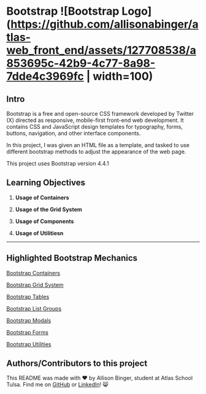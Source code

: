 # Bootstrap ![Bootstrap Logo](https://github.com/allisonabinger/atlas-web_front_end/assets/127708538/a853695c-42b9-4c77-8a98-7dde4c3969fc | width=100)


## Intro
Bootstrap is a free and open-source CSS framework developed by Twitter (X) directed as responsive, mobile-first front-end web development. It contains CSS and JavaScript design templates for typography, forms, buttons, navigation, and other interface components. 

In this project, I was given an HTML file as a template, and tasked to use different bootstrap methods to adjust the appearance of the web page. 

This project uses Bootstrap version 4.4.1

## Learning Objectives

1. **Usage of Containers**

2. **Usage of the Grid System**

3. **Usage of Components**

4. **Usage of Utilitiesn**

---

## Highlighted Bootstrap Mechanics

[Bootstrap Containers](https://www.w3schools.com/bootstrap4/bootstrap_containers.asp)

[Bootstrap Grid System](https://www.w3schools.com/bootstrap4/bootstrap_grid_basic.asp)

[Bootstrap Tables](https://www.w3schools.com/bootstrap4/bootstrap_tables.asp)

[Bootstrap List Groups](https://www.w3schools.com/bootstrap4/bootstrap_list_groups.asp)

[Bootstrap Modals](https://www.w3schools.com/bootstrap4/bootstrap_modal.asp)

[Bootstrap Forms](https://www.w3schools.com/bootstrap4/bootstrap_forms.asp)

[Bootstrap Utilities](https://www.w3schools.com/bootstrap4/bootstrap_utilities.asp)



## Authors/Contributors to this project
This README was made with :heart: by Allison Binger, student at Atlas School Tulsa. Find me on [GitHub](https://github.com/allisonabinger) or [LinkedIn](https://linkedin.com/in/allisonbinger)! :smile_cat:

